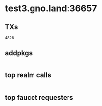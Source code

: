 # test3.gno.land:36657

## TXs
```
4826
```

## addpkgs
```
```

## top realm calls
```
```

## top faucet requesters
```
```

